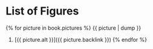 <!-- {
  "backlink": "index.html#fig1.1.1",
  "level":"1.1",
  "list_caption":"Figure: PTME paradigm applied to DRIVER+",
  "alt":"PTME paradigm applied to DRIVER+",
  "nro":1,
  "url":"img/pmte_paradigm.png",
  "index":1,
  "caption_template":"Figure _BOOK_IMAGE_NUMBER_. _CAPTION_.",
  "label":"PTME paradigm applied to DRIVER+",
  "attributes":{},
  "skip":false,
  "key":"1.1.1"
} -->

# List of Figures

{% for picture in book.pictures %}
  {{ picture | dump }}
  1. [{{ picture.alt }}]({{ picture.backlink }})
{% endfor %}